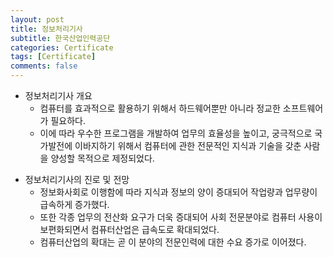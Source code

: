 ```yaml
---
layout: post
title: 정보처리기사
subtitle: 한국산업인력공단
categories: Certificate
tags: [Certificate]
comments: false
---
```


* 정보처리기사 개요
  * 컴퓨터를 효과적으로 활용하기 위해서 하드웨어뿐만 아니라 정교한 소프트웨어가 필요하다. 
  * 이에 따라 우수한 프로그램을 개발하여 업무의 효율성을 높이고, 궁극적으로 국가발전에 이바지하기 위해서 컴퓨터에 관한 전문적인 지식과 기술을 갖춘 사람을 양성할 목적으로 제정되었다.
  <p>
* 정보처리기사의 진로 및 전망
  * 정보화사회로 이행함에 따라 지식과 정보의 양이 증대되어 작업량과 업무량이 급속하게 증가했다. 
  * 또한 각종 업무의 전산화 요구가 더욱 증대되어 사회 전문분야로 컴퓨터 사용이 보편화되면서 컴퓨터산업은 급속도로 확대되었다.
  * 컴퓨터산업의 확대는 곧 이 분야의 전문인력에 대한 수요 증가로 이어졌다.
  <p>